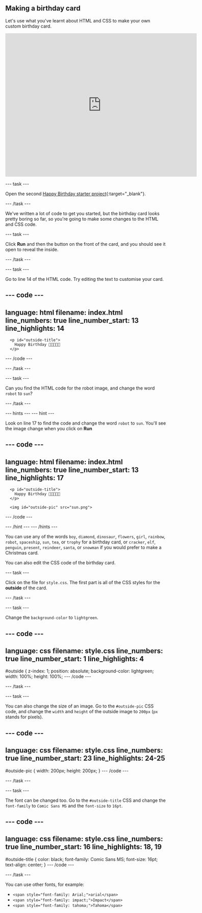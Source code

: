 ## Making a birthday card

Let's use what you've learnt about HTML and CSS to make your own custom birthday card.

<iframe src="https://editor.raspberrypi.org/en/embed/viewer/happy-birthday-starter2" width="600" height="450" frameborder="0" marginwidth="0" marginheight="0" allowfullscreen> </iframe>

--- task ---

Open the second [Happy Birthday starter project](https://editor.raspberrypi.org/en/projects/happy-birthday-starter2){:target="_blank"}.

--- /task ---

We've written a lot of code to get you started, but the birthday card looks pretty boring so far, so you're going to make some changes to the HTML and CSS code.

--- task ---

Click **Run** and then the button on the front of the card, and you should see it open to reveal the inside.

--- /task ---

--- task ---

Go to line 14 of the HTML code. Try editing the text to customise your card.

--- code ---
---
language: html
filename: index.html
line_numbers: true
line_number_start: 13
line_highlights: 14
---
      <p id="outside-title">
        Happy Birthday 🎉🎂🎉🎁🎉
      </p>
--- /code ---

--- /task ---

--- task ---

Can you find the HTML code for the robot image, and change the word `robot` to `sun`?

--- /task ---


--- hints ---
--- hint ---

Look on line 17 to find the code and change the word `robot` to `sun`. You'll see the image change when you click on **Run**

--- code ---
---
language: html
filename: index.html
line_numbers: true
line_number_start: 13
line_highlights: 17
---
      <p id="outside-title">
        Happy Birthday 🎉🎂🎉🎁🎉
      </p>

      <img id="outside-pic" src="sun.png">
--- /code ---

--- /hint ---
--- /hints ---

You can use any of the words `boy`, `diamond`, `dinosaur`, `flowers`, `girl`, `rainbow`, `robot`, `spaceship`, `sun`, `tea`, or `trophy` for a birthday card, or `cracker`, `elf`, `penguin`, `present`, `reindeer`, `santa`, or `snowman` if you would prefer to make a Christmas card.

You can also edit the CSS code of the birthday card.

--- task ---

Click on the file for `style.css`. The first part is all of the CSS styles for the **outside** of the card.

--- /task ---


--- task ---

Change the `background-color` to `lightgreen`.

--- code ---
---
language: css
filename: style.css
line_numbers: true
line_number_start: 1
line_highlights: 4
---
#outside {
  z-index: 1;
  position: absolute;
  background-color: lightgreen;
  width: 100%;
  height: 100%;
--- /code ---

--- /task ---

--- task ---

You can also change the size of an image. Go to the `#outside-pic` CSS code, and change the `width` and `height` of the outside image to `200px` (`px` stands for pixels).

--- code ---
---
language: css
filename: style.css
line_numbers: true
line_number_start: 23
line_highlights: 24-25
---
#outside-pic {
  width: 200px;
  height: 200px;
}
--- /code ---

--- /task ---

--- task ---

The font can be changed too. Go to the `#outside-title` CSS and change the `font-family` to `Comic Sans MS` and the `font-size` to `16pt`.

--- code ---
---
language: css
filename: style.css
line_numbers: true
line_number_start: 16
line_highlights: 18, 19
---
#outside-title {
  color: black;
  font-family: Comic Sans MS;
  font-size: 16pt;
  text-align: center;
}
--- /code ---

--- /task ---

You can use other fonts, for example:
+ `<span style="font-family: Arial;">arial</span>`
+ `<span style="font-family: impact;">Impact</span>`
+ `<span style="font-family: tahoma;">Tahoma</span>`
